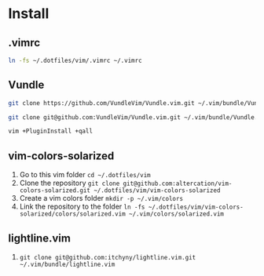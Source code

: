 # Install

## .vimrc
```bash
ln -fs ~/.dotfiles/vim/.vimrc ~/.vimrc
```

## Vundle
```bash
git clone https://github.com/VundleVim/Vundle.vim.git ~/.vim/bundle/Vundle.vim
```
```bash
git clone git@github.com:VundleVim/Vundle.vim.git ~/.vim/bundle/Vundle.vim
```
```bash
vim +PluginInstall +qall
```


## vim-colors-solarized
1. Go to this vim folder `cd ~/.dotfiles/vim`
1. Clone the repository `git clone git@github.com:altercation/vim-colors-solarized.git ~/.dotfiles/vim/vim-colors-solarized`
1. Create a vim colors folder `mkdir -p ~/.vim/colors`
1. Link the repository to the folder `ln -fs ~/.dotfiles/vim/vim-colors-solarized/colors/solarized.vim ~/.vim/colors/solarized.vim`

## lightline.vim
1. `git clone git@github.com:itchyny/lightline.vim.git ~/.vim/bundle/lightline.vim`

